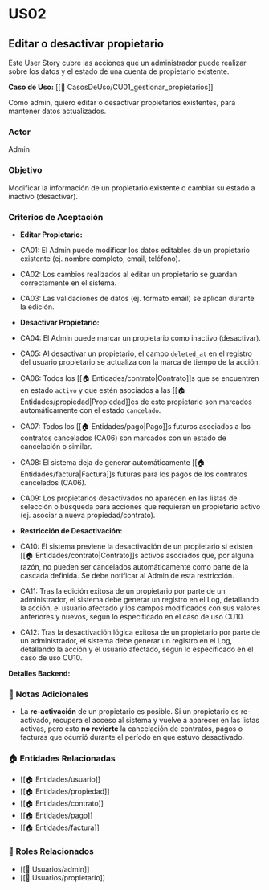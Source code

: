 # US02

## Editar o desactivar propietario

Este User Story cubre las acciones que un administrador puede realizar sobre los datos y el estado de una cuenta de propietario existente.

**Caso de Uso:** [[📄 CasosDeUso/CU01_gestionar_propietarios]]

Como admin, quiero editar o desactivar propietarios existentes, para mantener datos actualizados.

### Actor

Admin

### Objetivo

Modificar la información de un propietario existente o cambiar su estado a inactivo (desactivar).

### Criterios de Aceptación

- **Editar Propietario:**
 - CA01: El Admin puede modificar los datos editables de un propietario existente (ej. nombre completo, email, teléfono).
 - CA02: Los cambios realizados al editar un propietario se guardan correctamente en el sistema.
 - CA03: Las validaciones de datos (ej. formato email) se aplican durante la edición.
- **Desactivar Propietario:**
 - CA04: El Admin puede marcar un propietario como inactivo (desactivar).
 - CA05: Al desactivar un propietario, el campo `deleted_at` en el registro del usuario propietario se actualiza con la marca de tiempo de la acción.
 - CA06: Todos los [[🏠 Entidades/contrato|Contrato]]s que se encuentren en estado `activo` y que estén asociados a las [[🏠 Entidades/propiedad|Propiedad]]es de este propietario son marcados automáticamente con el estado `cancelado`.
 - CA07: Todos los [[🏠 Entidades/pago|Pago]]s futuros asociados a los contratos cancelados (CA06) son marcados con un estado de cancelación o similar.
 - CA08: El sistema deja de generar automáticamente [[🏠 Entidades/factura|Factura]]s futuras para los pagos de los contratos cancelados (CA06).
 - CA09: Los propietarios desactivados no aparecen en las listas de selección o búsqueda para acciones que requieran un propietario activo (ej. asociar a nueva propiedad/contrato).
- **Restricción de Desactivación:**
 - CA10: El sistema previene la desactivación de un propietario si existen [[🏠 Entidades/contrato|Contrato]]s activos asociados que, por alguna razón, no pueden ser cancelados automáticamente como parte de la cascada definida. Se debe notificar al Admin de esta restricción.

- CA11: Tras la edición exitosa de un propietario por parte de un administrador, el sistema debe generar un registro en el Log, detallando la acción, el usuario afectado y los campos modificados con sus valores anteriores y nuevos, según lo especificado en el caso de uso CU10.
- CA12: Tras la desactivación lógica exitosa de un propietario por parte de un administrador, el sistema debe generar un registro en el Log, detallando la acción y el usuario afectado, según lo especificado en el caso de uso CU10.


**Detalles Backend:**
### 📝 Notas Adicionales

- La **re-activación** de un propietario es posible. Si un propietario es re-activado, recupera el acceso al sistema y vuelve a aparecer en las listas activas, pero esto **no revierte** la cancelación de contratos, pagos o facturas que ocurrió durante el período en que estuvo desactivado.

### 🏠 Entidades Relacionadas
- [[🏠 Entidades/usuario]]
- [[🏠 Entidades/propiedad]]
- [[🏠 Entidades/contrato]]
- [[🏠 Entidades/pago]]
- [[🏠 Entidades/factura]]

### 👥 Roles Relacionados
- [[👥 Usuarios/admin]]
- [[👥 Usuarios/propietario]]